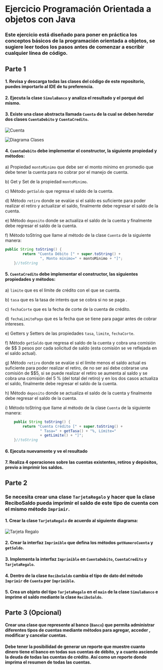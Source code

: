 # Ejercicio Programación Orientada a objetos con Java

### 

### Este ejercicio está diseñado para poner en práctica los conceptos básicos de la programación orientada a objetos, se sugiere leer todos los pasos antes de comenzar a escribir cualquier línea de código.

## Parte 1

#### 1. Revisa y descarga todas las clases del código de este repositorio, puedes importarlo al IDE de tu preferencia.

#### 2. Ejecuta la clase `SimulaBanco`  y analiza el resultado y el porqué del mismo.

#### 3.  Existe una clase abstracta llamada `Cuenta` de la cual se deben heredar dos clases `CuentaDebito` y `CuentaCredito`.

 ![Cuenta](https://raw.githubusercontent.com/jcgeneration/CH25_JavaPOO/main/img/Cuenta.png)



![Diagrama Clases](https://raw.githubusercontent.com/jcgeneration/CH25_JavaPOO/main/img/DiagramaClasesPaquete.png)





#### 4. `CuentaDebito` debe implementar el constructor, la siguiente propiedad y métodos:

a) Propiedad `montoMinimo` que debe ser el monto mínimo en promedio que debe tener la cuenta para no cobrar por el manejo de cuenta.

b) Get y Set de la propiedad `montoMinimo`.

c) Método `getSaldo` que regresa el saldo de la cuenta.

d) Método `retiro` donde se evalúe si el saldo es suficiente para poder realizar el retiro  y actualizar el saldo, finalmente debe regresar el saldo de la cuenta.

e) Método `deposito`  donde se actualiza el saldo de la cuenta y finalmente debe regresar el saldo de la cuenta.

f) Método toString que llame al método de la clase `Cuenta` de la siguiente manera:

```java
public String toString() {
		return "Cuenta Débito [" + super.toString() + 
				", Monto mínimo=" + montoMinimo + "]";
	}//toString
```

#### 5. `CuentaCredito` debe implementar el constructor, las siguientes propiedades y métodos:

a) `limite` que es el límite de crédito con el que se cuenta.

b) `tasa` que es la tasa de interés que se cobra si no se paga .

c) `fechaCorte` que es la fecha de corte de la cuenta de crédito.

d) `fechaLimitePago` que es la fecha que se tiene para pagar antes de cobrar intereses.

e) Getters y Setters de las propiedades `tasa`, `limite`, `fechaCorte`.

f) Método `getSaldo` que regresa el saldo de la cuenta y cobra una comisión de $$ 3 pesos por cada solicitud de saldo (esta comisión se ve reflejada en el saldo actual).

g) Método `retiro` donde se evalúe si el límite menos el saldo actual es suficiente para poder realizar el retiro, de no ser así debe cobrarse una comisión de $$5, si se puede realizar el retiro se aumenta al saldo y se cobra una comisión del 5 % (del total del retiro)  y en los dos casos actualiza el saldo, finalmente debe regresar el saldo de la cuenta.

h) Método `deposito` donde se actualiza el saldo de la cuenta y finalmente debe regresar el saldo de la cuenta.

i) Método toString que llame al método de la clase `Cuenta` de la siguiente manera:

```java
	public String toString() {
		return "Cuenta Crédito [" + super.toString() +
				" Tasa=" + getTasa() + "%, Límite="
				+ getLimite() + "]";
	}//toString

```

#### 6. Ejecuta nuevamente y ve el resultado

#### 7. Realiza 4 operaciones sobre las cuentas existentes, retiros y depósitos, previo a imprimir los saldos.

## 

## Parte 2

### Se necesita crear una clase `TarjetaRegalo` y hacer que la clase ReciboSaldo pueda imprimir el saldo de este tipo de cuenta con el mismo método `Imprimir`.

#### 1. Crear la clase `TarjetaRegalo` de acuerdo al siguiente diagrama:



![Tarjeta Regalo](https://raw.githubusercontent.com/jcgeneration/CH25_JavaPOO/main/TarjetaRegalo.png)



#### 2. Crear la interfaz `Imprimible` que defina los métodos `getNumeroCuenta` y `getSaldo`.

#### 3. Implementa la interfaz `Imprimible` en `CuentaDebito`, `CuentaCredito` y `TarjetaRegalo`.

#### 4. Dentro de la clase `ReciboSaldo` cambia el tipo de dato del método `Imprimir` de `Cuenta` por `Imprimible`.

#### 5. Crea un objeto del tipo `TarjetaRegalo` en el `main` de la clase `SimulaBanco` e imprime el saldo mediante la clase `ReciboSaldo`.

### 

## Parte 3 (Opcional)

#### Crear una clase que represente al banco (`Banco`) que permita administrar diferentes tipos de cuentas mediante métodos para agregar, acceder , modificar y cancelar cuentas.

#### Debe tener la posibilidad de generar un reporte que muestre cuanto dinero tiene el banco en todas sus cuentas de débito, y a cuanto asciende la deuda de todas las cuentas de crédito. Así como un reporte donde imprima el  resumen de todas las cuentas.
